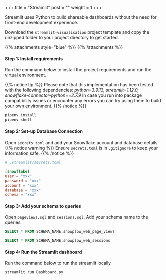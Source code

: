 +++
title = "Streamlit"
post = ""
weight = 1
+++

Streamlit uses Python to build shareable dashboards without the need for front-end development experience.

Download the `streamlit-visualisation` project template and copy the unzipped folder to your project directory to get started.

{{% attachments style="blue" %}}
{{% /attachments %}}


#### **Step 1:** Install requirements
Run the command below to install the project requirements and run the virtual environment.

{{% notice tip %}}
Please note that this implementation has been tested with the following dependencies: *python=3.9.13, streamlit=1.12.0, snowflake-connector-python==2.7.9* In case you run into package compatibility issues or encounter any errors you can try using them to build your own environment.
{{% /notice %}}

```bash
pipenv install
pipenv shell
```
#### **Step 2:** Set-up Database Connection
Open `secrets.toml` and add your Snowflake account and database details.
{{% notice warning %}}
Ensure `secrets.toml` is in `.gitignore` to keep your information safe.
{{% /notice %}}

```toml
# .streamlit/secrets.toml

[snowflake]
user = "xxx"
password = "xxx"
account = "xxx"
database = "xxx"
schema = "xxx"

```

#### **Step 3:** Add your schema to queries
Open `pageviews.sql` and `sessions.sql`. Add your schema name to the queries.

```sql
SELECT * FROM SCHEMA_NAME.snowplow_web_page_views

SELECT * FROM SCHEMA_NAME.snowplow_web_sessions
```

#### **Step 4:** Run the Streamlit dashboard
Run the command below to run the streamlit locally

```bash
streamlit run Dashboard.py
```
